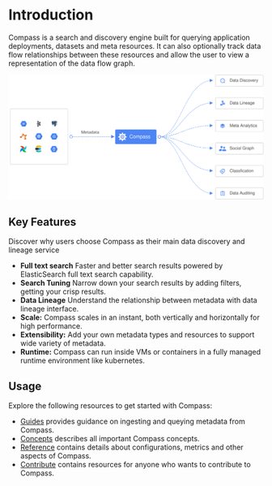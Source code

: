 # Introduction

Compass is a search and discovery engine built for querying application deployments, datasets and meta resources. It can also optionally track data flow relationships between these resources and allow the user to view a representation of the data flow graph.

![](.gitbook/assets/overview.svg)

## Key Features

Discover why users choose Compass as their main data discovery and lineage service

* **Full text search** Faster and better search results powered by ElasticSearch full text search capability.
* **Search Tuning** Narrow down your search results by adding filters, getting your crisp results.
* **Data Lineage** Understand the relationship between metadata with data lineage interface.
* **Scale:** Compass scales in an instant, both vertically and horizontally for high performance.
* **Extensibility:** Add your own metadata types and resources to support wide variety of metadata.
* **Runtime:** Compass can run inside VMs or containers in a fully managed runtime environment like kubernetes.

## Usage

Explore the following resources to get started with Compass:

* [Guides](https://github.com/odpf/compass/tree/main/docs/guides) provides guidance on ingesting and queying metadata from Compass.
* [Concepts](https://github.com/odpf/compass/tree/main/docs/concepts) describes all important Compass concepts.
* [Reference](https://github.com/odpf/compass/tree/main/docs/reference) contains details about configurations, metrics and other aspects of Compass.
* [Contribute](https://github.com/odpf/compass/tree/main/docs/contribute) contains resources for anyone who wants to contribute to Compass.


